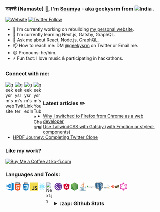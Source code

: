 ### नमस्ते (Namaste) 🙏, I'm [Soumya](https://soumya.dev) - aka geekysrm from <img  alt="India" width="26px" src="https://upload.wikimedia.org/wikipedia/en/thumb/4/41/Flag_of_India.svg/383px-Flag_of_India.svg.png" /> .

[![Website](https://img.shields.io/website?label=soumya.dev&style=for-the-badge&url=https%3A%2F%2Fsoumya.dev)](https://soumya.dev)
[![Twitter Follow](https://img.shields.io/twitter/follow/geekysrm?color=1DA1F2&logo=twitter&style=for-the-badge)](https://twitter.com/intent/follow?original_referer=https%3A%2F%2Fgithub.com%2Fgeekysrm&screen_name=geekysrm)

- 🔭 I’m currently working on rebuilding [my personal website](https://soumya.dev/blog).
- 🌱 I’m currently learning Next.js, Gatsby, GraphQL.
- 💬 Ask me about React, Node.js, GraphQL.
- 📫 How to reach me: DM [@geekysrm](https://twitter.com/geekysrm) on Twitter or Email me.
- 😄 Pronouns: he/him.
- ⚡ Fun fact: I love music & participating in hackathons.

### Connect with me:
<a href="https://soumya.dev">
  <img align="left" alt="geekysrm's website" width="30px" src="https://image.flaticon.com/icons/svg/841/841364.svg" />
</a>
<a href="https://twitter.com/geekysrm">
  <img align="left" alt="geekysrm's Twitter" width="30px" src="https://image.flaticon.com/icons/svg/2111/2111703.svg" />
</a>
<a href="https://www.linkedin.com/in/geekysrm">
  <img align="left" alt="geekysrm's LinkedIn" width="30px" src="https://image.flaticon.com/icons/svg/2111/2111465.svg" />
</a>
<a href="https://link.soumya.dev/youtube">
  <img align="left" alt="geekysrm's YouTube Channel" width="30px" src="https://image.flaticon.com/icons/svg/725/725300.svg" />
</a> <br /> 
 <br /> 

### Latest articles ✏️ <br />
- [Why I switched to Firefox from Chrome as a web developer](https://soumya.dev/switch-to-firefox-from-chrome)
- [Use TailwindCSS with Gatsby (with Emotion or styled-components)](https://soumya.dev/tailwindcss-gatsby-styled-emotion)
- [HPDF Journey: Completing Twitter Clone](https://soumya.dev/hpdf-journey-twitter-clone)



### Like my work?

<a href='https://coffee.soumya.dev/' target='_blank'><img height='36' style='border:0px;height:36px;' src='https://cdn.ko-fi.com/cdn/kofi2.png?v=2' border='0' alt='Buy Me a Coffee at ko-fi.com' /></a> <br /> 
 
### Languages and Tools:

<a href="https://code.visualstudio.com/" target="_blank" rel="noopener noreferrer"><img align="left" alt="Visual Studio Code" width="26px" src="https://raw.githubusercontent.com/github/explore/80688e429a7d4ef2fca1e82350fe8e3517d3494d/topics/visual-studio-code/visual-studio-code.png" /></a>
<a href="https://developer.mozilla.org/en-US/docs/Web/Guide/HTML/HTML5" target="_blank" rel="noopener noreferrer"><img align="left" alt="HTML 5" width="26px" src="https://raw.githubusercontent.com/github/explore/80688e429a7d4ef2fca1e82350fe8e3517d3494d/topics/html/html.png" /></a>
<a href="https://developer.mozilla.org/en-US/docs/Web/CSS" target="_blank" rel="noopener noreferrer"><img align="left" alt="CSS 3" width="26px" src="https://raw.githubusercontent.com/github/explore/80688e429a7d4ef2fca1e82350fe8e3517d3494d/topics/css/css.png" /></a>
<a href="https://developer.mozilla.org/en-US/docs/Web/JavaScript" target="_blank" rel="noopener noreferrer"><img align="left" alt="JavaScript" width="26px" src="https://raw.githubusercontent.com/github/explore/80688e429a7d4ef2fca1e82350fe8e3517d3494d/topics/javascript/javascript.png" /></a>
<a href="https://reactjs.org/" target="_blank" rel="noopener noreferrer"><img align="left" alt="React" width="26px" src="https://raw.githubusercontent.com/github/explore/80688e429a7d4ef2fca1e82350fe8e3517d3494d/topics/react/react.png" /></a>
<a href="https://nextjs.org/" target="_blank" rel="noopener noreferrer"><img align="left" alt="Next.js" width="26px" src="https://upload.wikimedia.org/wikipedia/commons/thumb/8/8e/Nextjs-logo.svg/1280px-Nextjs-logo.svg.png" /></a>
<a href="https://www.gatsbyjs.com/" target="_blank" rel="noopener noreferrer"><img align="left" alt="Gatsby" width="26px" src="https://raw.githubusercontent.com/github/explore/e94815998e4e0713912fed477a1f346ec04c3da2/topics/gatsby/gatsby.png" /></a>
<a href="https://angular.io/" target="_blank" rel="noopener noreferrer"><img align="left" alt="Angular" width="26px" src="https://raw.githubusercontent.com/github/explore/e94815998e4e0713912fed477a1f346ec04c3da2/topics/angular/angular.png" /></a>
<a href="https://nodejs.org/" target="_blank" rel="noopener noreferrer"><img align="left" alt="Node.js" width="26px" src="https://raw.githubusercontent.com/github/explore/80688e429a7d4ef2fca1e82350fe8e3517d3494d/topics/nodejs/nodejs.png" /></a>
<a href="https://java.com/" target="_blank" rel="noopener noreferrer"><img align="left" alt="Node.js" width="26px" src="https://raw.githubusercontent.com/github/explore/80688e429a7d4ef2fca1e82350fe8e3517d3494d/topics/java/java.png" /></a>
<a href="https://www.mongodb.com/" target="_blank" rel="noopener noreferrer"><img align="left" alt="MongoDB" width="26px" src="https://raw.githubusercontent.com/github/explore/80688e429a7d4ef2fca1e82350fe8e3517d3494d/topics/mongodb/mongodb.png" /></a>
<a href="https://www.postgresql.org/" target="_blank" rel="noopener noreferrer"><img align="left" alt="PostgreSQL" width="26px" src="https://raw.githubusercontent.com/github/explore/80688e429a7d4ef2fca1e82350fe8e3517d3494d/topics/postgresql/postgresql.png" /></a>
<a href="https://www.mysql.com/" target="_blank" rel="noopener noreferrer"><img align="left" alt="MySQL" width="26px" src="https://raw.githubusercontent.com/github/explore/80688e429a7d4ef2fca1e82350fe8e3517d3494d/topics/mysql/mysql.png" /></a>
<a href="https://git-scm.com/" target="_blank" rel="noopener noreferrer"><img align="left" alt="Git" width="26px" src="https://raw.githubusercontent.com/github/explore/80688e429a7d4ef2fca1e82350fe8e3517d3494d/topics/git/git.png" /></a>
<a href="https://www.graphql.com/" target="_blank" rel="noopener noreferrer"><img align="left" alt="GraphQL" width="26px" src="https://raw.githubusercontent.com/github/explore/80688e429a7d4ef2fca1e82350fe8e3517d3494d/topics/graphql/graphql.png" /></a>

<br />
<br />
<h3>
<details>
  <summary>:zap: Github Stats</summary>
  <img align="left" alt="geekysrm's Github Stats" src="https://github-readme-stats.codestackr.vercel.app/api?username=geekysrm&show_icons=true&hide_border=true" />
</details>
</h3>
